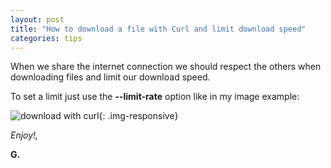 ```yaml
---
layout: post
title: "How to download a file with Curl and limit download speed"
categories: tips
---
```

When we share the internet connection we should respect the others when downloading files and limit our download speed.

To set a limit just use the __--limit-rate__ option like in my image example:

![download with curl](https://www.evernote.com/shard/s98/sh/1f6b5e76-6c36-44bb-83f7-4c51e78edee1/948260fa20713b7b66761476b410d2eb/deep/0/Screen-Shot-2015-04-18-at-11.31.33.png){: .img-responsive}

_Enjoy!,_

__G.__
